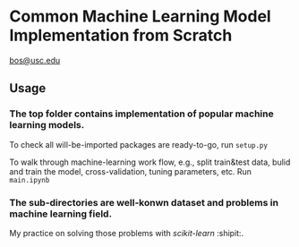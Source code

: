 # Common Machine Learning Model Implementation from Scratch
bos@usc.edu

## Usage

### The top folder contains implementation of popular machine learning models. 

To check all will-be-imported packages are ready-to-go, run `setup.py`

To walk through machine-learning work flow, e.g., split train&test data, bulid and train the model,
cross-validation, tuning parameters, etc. Run `main.ipynb`

### The sub-directories are well-konwn dataset and problems in machine learning field.
My practice on solving those problems with *scikit-learn* :shipit:. 

